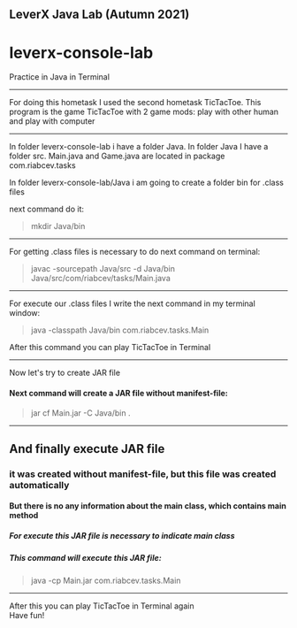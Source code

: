 ## LeverX Java Lab (Autumn 2021)
# leverx-console-lab
Practice in Java in Terminal
***
For doing this hometask I used the second hometask TicTacToe. This program is the game TicTacToe with 2 game mods: play with other human and play with computer 

***
In folder leverx-console-lab i have a folder Java. In folder Java I have a folder src. Main.java and Game.java are located in package com.riabcev.tasks

In folder leverx-console-lab/Java i am going to create a folder bin for .class files  

next command do it:
>mkdir Java/bin
***
For getting .class files is necessary to do next command on terminal:

>javac -sourcepath Java/src -d Java/bin Java/src/com/riabcev/tasks/Main.java
***

For execute our .class files I write the next command in my terminal window:

>java -classpath Java/bin com.riabcev.tasks.Main

After this command you can play TicTacToe in Terminal
***
Now let's try to create JAR file
#### Next command will create a JAR file without manifest-file:

>jar cf Main.jar -C Java/bin .
***

## And finally execute JAR file
### it was created without manifest-file, but this file was created automatically
#### But there is no any information about the main class, which contains main method
##### For execute this JAR file is necessary to indicate main class
##### This command will execute this JAR file:

> java -cp Main.jar com.riabcev.tasks.Main
***
After this you can play TicTacToe in Terminal again  
Have fun!
